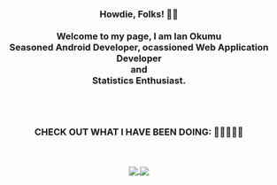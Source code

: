 
  <div align="center">  
<h3>Howdie, Folks! 👋🤓<br><br>Welcome to my page, I am Ian Okumu<br>Seasoned Android Developer, ocassioned Web Application Developer <br>and<br>Statistics Enthusiast.</h3>
  </div>
  
<!--   [![Top Langs](https://github-readme-stats.vercel.app/api/top-langs/?username=anuraghazra&layout=compact)](https://github.com/anuraghazra/github-readme-stats) -->

<!-- ![Anurag's GitHub stats](https://github-readme-stats.vercel.app/api?username=anuraghazra&show_icons=true&theme=radical)
 -->
  
  <div align="center">
  <br>
  <br>
  <h3>CHECK OUT WHAT I HAVE BEEN DOING: 🤪🤖🤪🤖🤪</h3>
  <br>
  <br>
  
  <a href="https://github.com/anuraghazra/github-readme-stats" style="margin-left:.5%; margin-top=.5%;">
  <img align="center" src="https://github-readme-stats.vercel.app/api?username=otsembo&show_icons=true&theme=radical" />
</a>
<a href="https://github.com/anuraghazra/convoychat" style="margin-right:.5%; margin-top=.5%;">
  <img align="center" src="https://github-readme-stats.vercel.app/api/top-langs/?username=otsembo" />
</a>
  
  </div>
<!---
otsembo/otsembo is a ✨ special ✨ repository because its `README.md` (this file) appears on your GitHub profile.
You can click the Preview link to take a look at your changes.
--->
